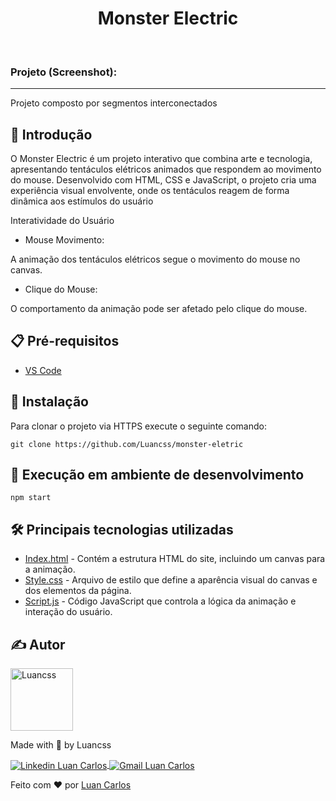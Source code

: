 <h1 align="center">Monster Electric</h1><br>

### Projeto (Screenshot):



---
Projeto composto por segmentos interconectados


## 🚀 Introdução
O Monster Electric é um projeto interativo que combina arte e tecnologia, apresentando tentáculos elétricos animados que respondem ao movimento do mouse. Desenvolvido com HTML, CSS e JavaScript, o projeto cria uma experiência visual envolvente, onde os tentáculos reagem de forma dinâmica aos estímulos do usuário

Interatividade do Usuário
- Mouse Movimento:

A animação dos tentáculos elétricos segue o movimento do mouse no canvas.
- Clique do Mouse:

O comportamento da animação pode ser afetado pelo clique do mouse.

## :clipboard: Pré-requisitos

- [VS Code](https://code.visualstudio.com/)

## :wrench: Instalação

Para clonar o projeto via HTTPS execute o seguinte comando:
```
git clone https://github.com/Luancss/monster-eletric
```

## 🔨 Execução em ambiente de desenvolvimento

```
npm start
```

## :hammer_and_wrench: Principais tecnologias utilizadas
- [Index.html](https://create-react-app.dev/) - Contém a estrutura HTML do site, incluindo um canvas para a animação.
- [Style.css](https://mui.com/material-ui/) - Arquivo de estilo que define a aparência visual do canvas e dos elementos da página.
- [Script.js](https://nivo.rocks/) - Código JavaScript que controla a lógica da animação e interação do usuário.
## ✍ Autor

<img alt="Luancss" title="Luancss" src="https://avatars.githubusercontent.com/u/104950187?v=4" width="100">
<p>
    Made with 💜 by Luancss
</p>
<p align="left">
    <a href="https://www.linkedin.com/in/luan-carlos-30035b246/" target="_blank">
        <img align="center" src="https://img.shields.io/badge/LinkedIn-%230077B5?style=for-the-badge&logo=linkedin&logoColor=white" alt="Linkedin Luan Carlos" />
    </a>
    <a href="mailto:luancss.contact@gmail.com" target="_blank">
        <img align="center" src="https://img.shields.io/badge/Gmail-FF0000?style=for-the-badge&logo=gmail&logoColor=white" alt="Gmail Luan Carlos" />
    </a>
</p>

Feito com :heart: por [Luan Carlos](https://github.com/Luancss)
